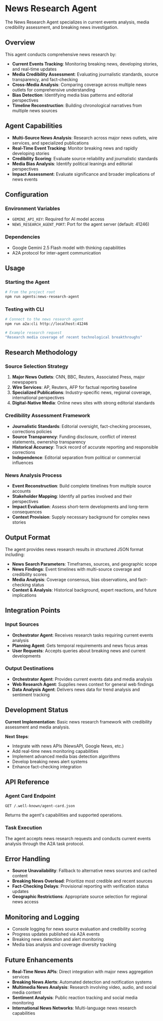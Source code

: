 # News Research Agent

The News Research Agent specializes in current events analysis, media credibility assessment, and breaking news investigation.

## Overview

This agent conducts comprehensive news research by:

- **Current Events Tracking**: Monitoring breaking news, developing stories, and real-time updates
- **Media Credibility Assessment**: Evaluating journalistic standards, source transparency, and fact-checking
- **Cross-Media Analysis**: Comparing coverage across multiple news outlets for comprehensive understanding
- **Bias Detection**: Identifying media bias patterns and editorial perspectives
- **Timeline Reconstruction**: Building chronological narratives from multiple news sources

## Agent Capabilities

- **Multi-Source News Analysis**: Research across major news outlets, wire services, and specialized publications
- **Real-Time Event Tracking**: Monitor breaking news and rapidly developing stories
- **Credibility Scoring**: Evaluate source reliability and journalistic standards
- **Media Bias Analysis**: Identify political leanings and editorial perspectives
- **Impact Assessment**: Evaluate significance and broader implications of news events

## Configuration

### Environment Variables

- `GEMINI_API_KEY`: Required for AI model access
- `NEWS_RESEARCH_AGENT_PORT`: Port for the agent server (default: 41246)

### Dependencies

- Google Gemini 2.5 Flash model with thinking capabilities
- A2A protocol for inter-agent communication

## Usage

### Starting the Agent

```bash
# From the project root
npm run agents:news-research-agent
```

### Testing with CLI

```bash
# Connect to the news research agent
npm run a2a:cli http://localhost:41246

# Example research request
"Research media coverage of recent technological breakthroughs"
```

## Research Methodology

### Source Selection Strategy

1. **Major News Outlets**: CNN, BBC, Reuters, Associated Press, major newspapers
2. **Wire Services**: AP, Reuters, AFP for factual reporting baseline
3. **Specialized Publications**: Industry-specific news, regional coverage, international perspectives
4. **Digital-Native Media**: Online news sites with strong editorial standards

### Credibility Assessment Framework

- **Journalistic Standards**: Editorial oversight, fact-checking processes, corrections policies
- **Source Transparency**: Funding disclosure, conflict of interest statements, ownership transparency
- **Historical Accuracy**: Track record of accurate reporting and responsible corrections
- **Independence**: Editorial separation from political or commercial influences

### News Analysis Process

- **Event Reconstruction**: Build complete timelines from multiple source accounts
- **Stakeholder Mapping**: Identify all parties involved and their perspectives
- **Impact Evaluation**: Assess short-term developments and long-term consequences
- **Context Provision**: Supply necessary background for complex news stories

## Output Format

The agent provides news research results in structured JSON format including:

- **News Search Parameters**: Timeframes, sources, and geographic scope
- **News Findings**: Event timelines with multi-source coverage and credibility scores
- **Media Analysis**: Coverage consensus, bias observations, and fact-checking status
- **Context & Analysis**: Historical background, expert reactions, and future implications

## Integration Points

### Input Sources

- **Orchestrator Agent**: Receives research tasks requiring current events analysis
- **Planning Agent**: Gets temporal requirements and news focus areas
- **User Requests**: Accepts queries about breaking news and current developments

### Output Destinations

- **Orchestrator Agent**: Provides current events data and media analysis
- **Web Research Agent**: Supplies news context for general web findings
- **Data Analysis Agent**: Delivers news data for trend analysis and sentiment tracking

## Development Status

**Current Implementation**: Basic news research framework with credibility assessment and media analysis.

**Next Steps**:

- Integrate with news APIs (NewsAPI, Google News, etc.)
- Add real-time news monitoring capabilities
- Implement advanced media bias detection algorithms
- Develop breaking news alert systems
- Enhance fact-checking integration

## API Reference

### Agent Card Endpoint

```http
GET /.well-known/agent-card.json
```

Returns the agent's capabilities and supported operations.

### Task Execution

The agent accepts news research requests and conducts current events analysis through the A2A task protocol.

## Error Handling

- **Source Unavailability**: Fallback to alternative news sources and cached content
- **Breaking News Overload**: Prioritize most credible and recent sources
- **Fact-Checking Delays**: Provisional reporting with verification status updates
- **Geographic Restrictions**: Appropriate source selection for regional news access

## Monitoring and Logging

- Console logging for news source evaluation and credibility scoring
- Progress updates published via A2A events
- Breaking news detection and alert monitoring
- Media bias analysis and coverage diversity tracking

## Future Enhancements

- **Real-Time News APIs**: Direct integration with major news aggregation services
- **Breaking News Alerts**: Automated detection and notification systems
- **Multimedia News Analysis**: Research involving video, audio, and social media content
- **Sentiment Analysis**: Public reaction tracking and social media monitoring
- **International News Networks**: Multi-language news research capabilities
